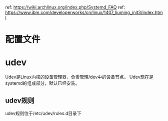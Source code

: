 ref: https://wiki.archlinux.org/index.php/Systemd_FAQ
ref: https://www.ibm.com/developerworks/cn/linux/1407_liuming_init3/index.html



# 配置文件






# udev
Udev是Linux内核的设备管理器，负责管理/dev中的设备节点。
Udev现在是systemd的组成部分，默认已经安装。
## udev规则
udev规则位于/etc/udev/rules.d目录下



